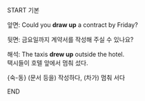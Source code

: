 START
기본

앞면:
Could you **draw up** a contract by Friday?

뒷면:
금요일까지 계약서를 작성해 주실 수 있나요?

해석:
The taxis **drew up** outside the hotel.  
택시들이 호텔 앞에서 멈춰 섰다.

{숙-동} (문서 등을) 작성하다, (차가) 멈춰 서다
<!--ID: 1746271863367-->
END